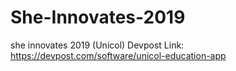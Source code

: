 # She-Innovates-2019
she innovates 2019 (Unicol)
Devpost Link: https://devpost.com/software/unicol-education-app

